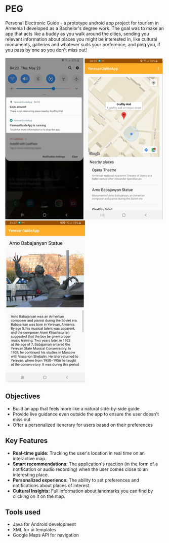 # PEG
Personal Electronic Guide - a prototype android app project for tourism in Armenia I developed as a Bachelor's degree work. The goal was to make an app that acts like a buddy as you walk around the cities, sending you relevant information about places you might be interested in, like cultural monuments, galleries and whatever suits your preference, and ping you, if you pass by one so you don't miss out!\
\
![alt text](imgs/Picture2.png)   ![alt text](imgs/Picture.png)   ![alt text](imgs/Picture3.png)


## Objectives
- Build an app that feels more like a natural side-by-side guide
- Provide live guidance even outside the app to ensure the user doesn't miss out
- Offer a personalized itenerary for users based on their preferences 

## Key Features
- **Real-time guide:** Tracking the user's location in real time on an interactive map.
- **Smart recommendations:** The application's reaction (in the form of a notification or audio recording) when the user comes close to an interesting place.
- **Personalized experience:** The ability to set preferences and notifications about places of interest.
- **Cultural Insights:** Full information about landmarks you can find by clicking on it on the map.

## Tools used
- Java for Android development
- XML for ui templates
- Google Maps API for navigation
